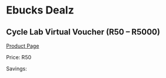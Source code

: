 
# Ebucks Dealz
## Cycle Lab Virtual Voucher (R50 – R5000)
[Product Page](https://www.ebucks.com/web/shop/productSelected.do?prodId=273787039&catId=227677169)

Price: R50

Savings: 


	